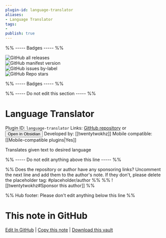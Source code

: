 ```yaml
---
plugin-id: language-translator
aliases:
- Language Translator
tags: 
- 
publish: true
---
```


%% ----- Badges ----- %%

![GitHub all releases](https://img.shields.io/github/downloads/twentytwokhz/language-translator/total?color=573E7A&logo=github&style=for-the-badge)   
![GitHub manifest version](https://img.shields.io/github/manifest-json/v/twentytwokhz/language-translator?color=573E7A&logo=github&style=for-the-badge)   
![GitHub issues by-label](https://img.shields.io/github/issues/twentytwokhz/language-translator/help%20wanted?color=573E7A&logo=github&style=for-the-badge)   
![GitHub Repo stars](https://img.shields.io/github/stars/twentytwokhz/language-translator?color=573E7A&logo=github&style=for-the-badge)

%% ----- Badges ----- %%

%% ----- Do not edit this section ----- %%

# Language Translator

Plugin ID: `language-translator`
Links: [GitHub repository](https://github.com/twentytwokhz/language-translator) or [<button id=HH>Open in Obsidian</button>](obsidian://goto-plugin?id=language-translator)
Developed by: [[twentytwokhz]]
Mobile compatible: [[Mobile-compatible plugins|Yes]]

Translates given text to desired language

%% ----- Do not edit anything above this line ----- %% 

%% Does the repository or author have any sponsoring links? Uncomment the next line and add them to the author's note. If they don't, please delete the placeholder tag: #placeholder/author %%
%% ![[twentytwokhz#Sponsor this author]] %%

%% Hub footer: Please don't edit anything below this line %%

# This note in GitHub

<span class="git-footer">[Edit In GitHub](https://github.dev/obsidian-community/obsidian-hub/blob/main/02%20-%20Community%20Expansions/02.05%20All%20Community%20Expansions/Plugins/language-translator.md "git-hub-edit-note") | [Copy this note](https://raw.githubusercontent.com/obsidian-community/obsidian-hub/main/02%20-%20Community%20Expansions/02.05%20All%20Community%20Expansions/Plugins/language-translator.md "git-hub-copy-note") | [Download this vault](https://github.com/obsidian-community/obsidian-hub/archive/refs/heads/main.zip "git-hub-download-vault") </span>

